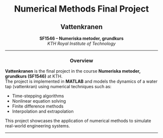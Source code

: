 
<h1 align="center">Numerical Methods Final Project</h1>
<h2 align="center">Vattenkranen</h2>

<p align="center">
  <b>SF1546 – Numeriska metoder, grundkurs</b><br>
  <i>KTH Royal Institute of Technology</i><br>
</p>

---

<h3 align="center">Overview</h3>

**Vattenkranen** is the final project in the course **Numeriska metoder, grundkurs (SF1546)** at KTH.  
The project is implemented in **MATLAB** and models the dynamics of a water tap (vattenkran) using numerical techniques such as:

- Time-stepping algorithms
- Nonlinear equation solving
- Finite difference methods
- Interpolation and extrapolation

This project showcases the application of numerical methods to simulate real-world engineering systems.

---
